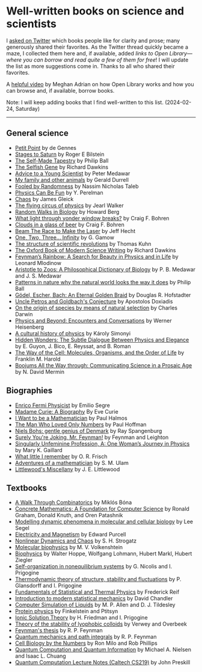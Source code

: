 # Well-written books on science and scientists

I [asked on Twitter](https://twitter.com/arghya_dutta_/status/1679955697289576448) which books people like for clarity and prose; many generously shared their favorites. As the Twitter thread quickly became a maze, I collected them here and, if available, added *links to Open Library—where you can borrow and read quite a few of them for free*! I will update the list as more suggestions come in. Thanks to all who shared their favorites.

A [helpful video](https://www.youtube.com/watch?v=LP1Wleu3Njs) by Meghan Adrian on how Open Library works and how you can browse and, if available, borrow books.

Note: I will keep adding books that I find well-written to this list. (2024-02-24, Saturday)

---

## General science

- [Petit Point](https://www.worldscientific.com/worldscibooks/10.1142/5626#t=aboutBook) by de Gennes
- [Stages to Saturn](https://openlibrary.org/books/OL7070622M/Stages_to_Saturn) by Roger E Bilstein
- [The Self-Made Tapestry](https://openlibrary.org/works/OL7918257W/The_Self-Made_Tapestry?edition=key%3A/books/OL7399940M) by Philip Ball
- [The Selfish Gene](https://openlibrary.org/books/OL4554174M/The_selfish_gene) by Richard Dawkins
- [Advice to a Young Scientist](https://openlibrary.org/works/OL2471122W/Advice_to_a_Young_Scientist) by Peter Medawar
- [My family and other animals](https://openlibrary.org/works/OL10509141W/My_Family_and_other_Animals) by Gerald Durrell
- [Fooled by Randomness](https://openlibrary.org/works/OL24243313W/Fooled_by_Randomness) by Nassim Nicholas Taleb
- [Physics Can Be Fun](https://openlibrary.org/books/OL8171809M/Physics_Can_Be_Fun) by Y. Perelman
- [Chaos](https://openlibrary.org/works/OL15899W/Chaos) by James Gleick
- [The flying circus of physics](https://openlibrary.org/books/OL5186497M/The_flying_circus_of_physics) by Jearl Walker
- [Random Walks in Biology](https://openlibrary.org/works/OL3915910W/Random_walks_in_biology) by Howard Berg
- [What light through yonder window breaks?](https://openlibrary.org/works/OL2674623W/What_light_through_yonder_window_breaks) by Craig F. Bohren
- [Clouds in a glass of beer](https://openlibrary.org/works/OL2674622W/Clouds_in_a_glass_of_beer) by Craig F. Bohren
- [Beam The Race to Make the Laser](https://openlibrary.org/works/OL1809568W/Beam) by Jeff Hecht
- [One, Two, Three... Infinity](https://openlibrary.org/works/OL1136296W/One_two_three_..._infinity) by G. Gamow
- [The structure of scientific revolutions](https://openlibrary.org/books/OL5857529M/The_structure_of_scientific_revolutions) by Thomas Kuhn
- [The Oxford Book of Modern Science Writing](https://openlibrary.org/works/OL1966492W/The_Oxford_Book_of_Modern_Science_Writing) by Richard Dawkins
- [Feynman’s Rainbow: A Search for Beauty in Physics and in Life](https://openlibrary.org/works/OL7986162W/Feynman%27s_Rainbow) by Leonard Mlodinow
- [Aristotle to Zoos: A Philosophical Dictionary of Biology](https://openlibrary.org/works/OL2471133W/Aristotle_to_zoos) by P. B. Medawar and J. S. Medawar
- [Patterns in nature why the natural world looks the way it does](https://openlibrary.org/works/OL20025297W/Patterns_in_nature) by Philip Ball
- [Gödel, Escher, Bach: An Eternal Golden Braid](https://openlibrary.org/works/OL716850W/G%C3%B6del_Escher_Bach) by Douglas R. Hofstadter
- [Uncle Petros and Goldbach's Conjecture](https://openlibrary.org/works/OL965997W/Ho_theios_Petros_kai_he%CC%84_eikasia_tou_gkolntmpach?edition=key%3A/books/OL3987007M) by Apostolos Doxiadis
- [On the origin of species by means of natural selection](https://openlibrary.org/works/OL515051W/On_the_origin_of_species_by_means_of_natural_selection) by Charles Darwin
- [Physics and Beyond: Encounters and Conversations](https://openlibrary.org/books/OL43309149M/Physics_and_Beyond) by Werner Heisenberg
- [A cultural history of physics](https://openlibrary.org/works/OL15632064W/A_cultural_history_of_physics) by Károly Simonyi
- [Hidden Wonders: The Subtle Dialogue Between Physics and Elegance](https://openlibrary.org/books/OL30014044M/Hidden_Wonders) by E. Guyon, J. Bico, E. Reyssat, and B. Roman
- [The Way of the Cell: Molecules, Organisms, and the Order of Life](https://global.oup.com/academic/product/the-way-of-the-cell-9780195163384) by Franklin M. Harold
- [Boojums All the Way through: Communicating Science in a Prosaic Age](https://www.cambridge.org/us/universitypress/subjects/physics/history-philosophy-and-foundations-physics/boojums-all-way-through-communicating-science-prosaic-age?format=PB) by N. David Mermin


## Biographies

- [Enrico Fermi Physicist](https://openlibrary.org/works/OL8254481W/Enrico_Fermi) by Emilio Segre
- [Madame Curie: A Biography](https://openlibrary.org/works/OL1439437W/Madame_Curie?edition=key%3A/books/OL6040407M) By Eve Curie
- [I Want to be a Mathematician](https://openlibrary.org/works/OL2776841W/I_want_to_be_a_mathematician?edition=key%3A/books/OL18288933M) by Paul Halmos
- [The Man Who Loved Only Numbers](https://openlibrary.org/works/OL1857638W/The_Man_Who_Loved_Only_Numbers?edition=key%3A/books/OL354306M) by Paul Hoffman
- [Niels Bohs: gentle genius of Denmark](https://openlibrary.org/works/OL14855244W/Niels_Bohr?edition=key%3A/books/OL1099064M) by Ray Spangenburg
- [Surely You're Joking, Mr. Feynman!](https://openlibrary.org/works/OL514629W/Surely_You%27re_Joking_Mr._Feynman) by Feynman and Leighton
- [Singularly Unfeminine Profession, A: One Woman’s Journey in Physics](https://openlibrary.org/works/OL20022366W/A_singularly_unfeminine_profession) by Mary K. Gaillard
- [What little I remember](https://openlibrary.org/books/OL4730006M/What_little_I_remember) by O. R. Frisch
- [Adventures of a mathematician](https://www.ucpress.edu/book/9780520071544/adventures-of-a-mathematician) by S. M. Ulam
- [Littlewood's Miscellany](https://openlibrary.org/books/OL2716488M/Littlewood's_Miscellany) by J. E. Littlewood

## Textbooks

- [A Walk Through Combinatorics](https://openlibrary.org/works/OL20904831W/Walk_Through_Combinatorics_A?edition=key%3A/books/OL28316274M) by Miklós Bóna
- [Concrete Mathematics: A Foundation for Computer Science](https://openlibrary.org/works/OL3951639W/Concrete_mathematics?edition=key%3A/books/OL1429049M) by Ronald Graham, Donald Knuth, and Oren Patashnik
- [Modelling dynamic phenomena in molecular and cellular biology](https://openlibrary.org/works/OL18144483W/Modeling_dynamic_phenomena_in_molecular_and_cellular_biology) by Lee Segel
- [Electricity and Magnetism](https://openlibrary.org/works/OL16806064W/Electricity_and_magnetism) by Edward Purcell
- [Nonlinear Dynamics and Chaos](https://openlibrary.org/works/OL3907581W/Nonlinear_dynamics_and_Chaos) by S. H. Strogatz
- [Molecular biophysics](https://openlibrary.org/works/OL3463366W/Molecular_biophysics) by M. V. Volkenshtein
- [Biophysics](https://link.springer.com/book/10.1007/978-3-642-68877-5) by Walter Hoppe, Wolfgang Lohmann, Hubert Markl, Hubert Ziegler
- [Self-organization in nonequilibrium systems](https://openlibrary.org/works/OL3477824W/Self-organization_in_nonequilibrium_systems) by G. Nicolis and I. Prigogine
- [Thermodynamic theory of structure, stability and fluctuations](https://openlibrary.org/search?q=Thermodynamic+theory+of+structure%2C+stability+and+fluctuations&mode=everything) by P. Glansdorff and I. Prigogine
- [Fundamentals of Statistical and Thermal Physics](https://openlibrary.org/works/OL9359280W/Fundamentals_of_Statistical_and_Thermal_Physics) by Frederick Reif
- [Introduction to modern statistical mechanics](https://openlibrary.org/works/OL5268152W/Introduction_to_modern_statistical_mechanics) by David Chandler
- [Computer Simulation of Liquids](https://openlibrary.org/books/OL28166350M/Computer_Simulation_of_Liquids) by M. P. Allen and D. J. Tildesley
- [Protein physics](https://openlibrary.org/works/OL5964687W/Protein_physics) by Finkelstein and Ptitsyn
- [Ionic Solution Theory](https://openlibrary.org/works/OL33787106W/Ionic_Solution_Theory?edition=key%3A/books/OL45759248M) by H. Friedman and I. Prigogine
- [Theory of the stability of lyophobic colloids](https://openlibrary.org/works/OL85937W/Theory_of_the_stability_of_lyophobic_colloids) by Verwey and Overbeek
- [Feynman's thesis](https://openlibrary.org/books/OL22718463M/Feynman's_thesis) by R. P. Feynman
- [Quantum mechanics and path integrals](https://openlibrary.org/works/OL10477081W/Quantum_mechanics_and_path_integrals?edition=key%3A/books/OL14889021M) by R. P. Feynman
- [Cell Biology by the Numbers](https://book.bionumbers.org/) by Ron Milo and Rob Phillips
- [Quantum Computation and Quantum Information](https://books.google.de/books/about/Quantum_Computation_and_Quantum_Informat.html?id=-s4DEy7o-a0C&redir_esc=y) by Michael A. Nielsen and Isaac L. Chuang
- [Quantum Computation Lecture Notes (Caltech CS219)](http://theory.caltech.edu/~preskill/ph229/) by John Preskill